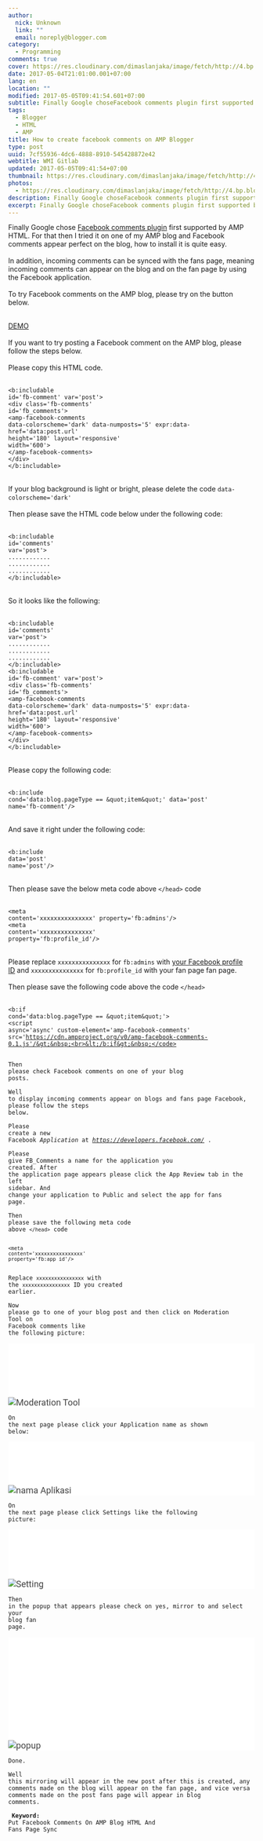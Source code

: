 ```yaml
---
author:
  nick: Unknown
  link: ""
  email: noreply@blogger.com
category:
  - Programming
comments: true
cover: https://res.cloudinary.com/dimaslanjaka/image/fetch/http://4.bp.blogspot.com/-9TgnNklt76g/WQFHOdxzpVI/AAAAAAAAq2s/wsRqKdRdwWg3gjEz1sC8512SVBmRNVwxwCLcB/s1600/Screenshot_8.png
date: 2017-05-04T21:01:00.001+07:00
lang: en
location: ""
modified: 2017-05-05T09:41:54.601+07:00
subtitle: Finally Google choseFacebook comments plugin first supported by AMP HTML.
tags:
  - Blogger
  - HTML
  - AMP
title: How to create facebook comments on AMP Blogger
type: post
uuid: 7cf55936-4dc6-4888-8910-545428872e42
webtitle: WMI Gitlab
updated: 2017-05-05T09:41:54+07:00
thumbnail: https://res.cloudinary.com/dimaslanjaka/image/fetch/http://4.bp.blogspot.com/-9TgnNklt76g/WQFHOdxzpVI/AAAAAAAAq2s/wsRqKdRdwWg3gjEz1sC8512SVBmRNVwxwCLcB/s1600/Screenshot_8.png
photos:
  - https://res.cloudinary.com/dimaslanjaka/image/fetch/http://4.bp.blogspot.com/-9TgnNklt76g/WQFHOdxzpVI/AAAAAAAAq2s/wsRqKdRdwWg3gjEz1sC8512SVBmRNVwxwCLcB/s1600/Screenshot_8.png
description: Finally Google choseFacebook comments plugin first supported by AMP HTML.
excerpt: Finally Google choseFacebook comments plugin first supported by AMP HTML.
---
```


<span class="notranslate" id="span_1879_0">Finally Google chose&nbsp;<a rel="noopener noreferer nofollow" href="https://www.ampproject.org/docs/reference/components/amp-facebook-comments&amp;usg=ALkJrhid5ORfP9NoWoBbVMzcfc9xuqNMIQ" id="a_1879_0" target="_blank" title="Facebook comments plugin">Facebook comments plugin</a>&nbsp;first supported by AMP HTML.</span><span id="span_1879_1"></span><span class="notranslate" id="span_1879_2">&nbsp;For that then I tried it on one of my AMP blog and Facebook comments appear perfect on the blog, how to install it is quite easy.</span><span id="span_1879_3">&nbsp;</span><br><br id="br_1879_0"><span class="notranslate" id="span_1879_4">In addition, incoming comments can be synced with the fans page, meaning incoming comments can appear on the blog and on the fan page by using the Facebook application.</span><span id="span_1879_5">&nbsp;</span><br><br id="br_1879_1"><span class="notranslate" id="span_1879_6">To try Facebook comments on the AMP blog, please try on the button below.</span><span id="span_1879_7">&nbsp;</span><br><br><div class="center" id="div_1879_0"><span class="notranslate"><a rel="noopener noreferer nofollow" class="btn btn-primary btn-lg" href="http://www.myinfo.web.id/&amp;usg=ALkJrhgFgLScgVQ0fnCZYInHjH4ijYW96g" id="a_1879_1" target="_blank" title="Demo">DEMO</a></span></div><br id="br_1879_2"><span class="notranslate" id="span_1879_8">If you want to try posting a Facebook comment on the AMP blog, please follow the steps below.</span><span id="span_1879_9">&nbsp;</span><br><br id="br_1879_3"><span class="notranslate" id="span_1879_10">Please copy this HTML code.</span><span id="span_1879_11">&nbsp;</span><br><br><pre id="pre_1879_0"><code id="code_1879_0">&lt;b:includable id='fb-comment' var='post'&gt;&nbsp;<br>&lt;div class='fb-comments' id='fb_comments'&gt;&nbsp;<br>&lt;amp-facebook-comments data-colorscheme='dark' data-numposts='5' expr:data-href='data:post.url' height='180' layout='responsive' width='600'&gt;&nbsp;<br>&lt;/amp-facebook-comments&gt;&nbsp;<br>&lt;/div&gt;&nbsp;<br>&lt;/b:includable&gt;&nbsp;</code></pre><br id="br_1879_4"><span class="notranslate" id="span_1879_12">If your blog background is light or bright, please delete the code&nbsp;<code id="code_1879_1">data-colorscheme='dark'</code></span><span id="span_1879_13">&nbsp;</span><br><br id="br_1879_5"><span class="notranslate" id="span_1879_14">Then please save the HTML code below under the following code:</span><span id="span_1879_15">&nbsp;</span><br><br><pre id="pre_1879_1"><code id="code_1879_2">&lt;b:includable id='comments' var='post'&gt;&nbsp;<br>............&nbsp;<br>............&nbsp;<br>............&nbsp;<br>&lt;/b:includable&gt;&nbsp;</code></pre><br id="br_1879_6"><span class="notranslate" id="span_1879_16">So it looks like the following:</span><span id="span_1879_17">&nbsp;</span><br><br><pre id="pre_1879_2"><code id="code_1879_3">&lt;b:includable id='comments' var='post'&gt;&nbsp;<br>............&nbsp;<br>............&nbsp;<br>............&nbsp;<br>&lt;/b:includable&gt;&nbsp;<br>&lt;b:includable id='fb-comment' var='post'&gt;&nbsp;<br>&lt;div class='fb-comments' id='fb_comments'&gt;&nbsp;<br>&lt;amp-facebook-comments data-colorscheme='dark' data-numposts='5' expr:data-href='data:post.url' height='180' layout='responsive' width='600'&gt;&nbsp;<br>&lt;/amp-facebook-comments&gt;&nbsp;<br>&lt;/div&gt;&nbsp;<br>&lt;/b:includable&gt;&nbsp;</code></pre><br id="br_1879_7"><span class="notranslate" id="span_1879_18">Please copy the following code:</span><span id="span_1879_19">&nbsp;</span><br><br><pre id="pre_1879_3"><code id="code_1879_4">&lt;b:include cond='data:blog.pageType == &amp;quot;item&amp;quot;' data='post' name='fb-comment'/&gt;&nbsp;</code></pre><br id="br_1879_8"><span class="notranslate" id="span_1879_20">And save it right under the following code:</span><span id="span_1879_21">&nbsp;</span><br><br><pre id="pre_1879_4"><code id="code_1879_5">&lt;b:include data='post' name='post'/&gt;&nbsp;</code></pre><br id="br_1879_9"><span class="notranslate" id="span_1879_22">Then please save the below meta code above&nbsp;<code id="code_1879_6">&lt;/head&gt;</code>&nbsp;code</span><span id="span_1879_23">&nbsp;</span><br><br><pre id="pre_1879_5"><code id="code_1879_7">&lt;meta content='xxxxxxxxxxxxxxx' property='fb:admins'/&gt;&nbsp;<br>&lt;meta content='xxxxxxxxxxxxxxx' property='fb:profile_id'/&gt;&nbsp;</code></pre><br id="br_1879_10"><span class="notranslate" id="span_1879_24">Please replace&nbsp;<code id="code_1879_8">xxxxxxxxxxxxxxx</code>&nbsp;for&nbsp;<code id="code_1879_9">fb:admins</code>&nbsp;with&nbsp;<a rel="noopener noreferer nofollow" href="http://www.kompiajaib.com/2015/06/cara-mengetahui-fb-user-id-untuk.html&amp;usg=ALkJrhj2Fz-MdHOGf1JCIgP_XqwmCZ-kfw" id="a_1879_2" target="_blank" title="Facebook profile ID">your Facebook profile ID</a>&nbsp;and&nbsp;<code id="code_1879_10">xxxxxxxxxxxxxxx</code>&nbsp;for&nbsp;<code id="code_1879_11">fb:profile_id</code>&nbsp;with your fan page fan page.</span><span id="span_1879_25">&nbsp;</span><br><br id="br_1879_11"><span class="notranslate" id="span_1879_26">Then please save the following code above the code&nbsp;<code id="code_1879_12">&lt;/head&gt;</code></span><span id="span_1879_27">&nbsp;</span><br><br><pre id="pre_1879_6"><code id="code_1879_13">&lt;b:if cond='data:blog.pageType == &amp;quot;item&amp;quot;'&gt;&nbsp;<br>&lt;script async='async' custom-element='amp-facebook-comments' src='https://cdn.ampproject.org/v0/amp-facebook-comments-0.1.js'/&gt;&nbsp;<br>&lt;/b:if&gt;&nbsp;</code></pre><br id="br_1879_12"><span class="notranslate" id="span_1879_28">Then please check Facebook comments on one of your blog posts.</span><span id="span_1879_29">&nbsp;</span><br><br id="br_1879_13"><span class="notranslate" id="span_1879_30">Well to display incoming comments appear on blogs and fans page Facebook, please follow the steps below.</span><span id="span_1879_31">&nbsp;</span><br><br id="br_1879_14"><span class="notranslate" id="span_1879_32">Please create a new Facebook&nbsp;<i class="klik-url" id="i_1879_0">Application</i>&nbsp;at&nbsp;<i class="klik-url" id="i_1879_1">https://developers.facebook.com/</i>&nbsp;.</span><span id="span_1879_33">&nbsp;</span><br><br id="br_1879_15"><span class="notranslate" id="span_1879_34">Please give&nbsp;FB_Comments a&nbsp;name for the&nbsp;application&nbsp;you created.</span><span id="span_1879_35">&nbsp;</span><span class="notranslate" id="span_1879_36">After the application page appears please click the&nbsp;App Review&nbsp;tab in the left sidebar.</span><span id="span_1879_37">&nbsp;</span><span class="notranslate" id="span_1879_38">And change your&nbsp;application&nbsp;to&nbsp;Public&nbsp;and select the app for fans page.</span><span id="span_1879_39">&nbsp;</span><br><br id="br_1879_16"><span class="notranslate" id="span_1879_40">Then please save the following meta code above&nbsp;<code id="code_1879_14">&lt;/head&gt;</code>&nbsp;code</span><span id="span_1879_41">&nbsp;</span><br><br><pre id="pre_1879_7"><code id="code_1879_15">&lt;meta content='xxxxxxxxxxxxxxxx' property='fb:app_id'/&gt;&nbsp;</code></pre><br id="br_1879_17"><span class="notranslate" id="span_1879_42">Replace&nbsp;<code id="code_1879_16">xxxxxxxxxxxxxxxx</code>&nbsp;with the&nbsp;<code id="code_1879_17">xxxxxxxxxxxxxxxx</code>&nbsp;ID you created earlier.</span><span id="span_1879_43">&nbsp;</span><br><br id="br_1879_18"><span class="notranslate" id="span_1879_44">Now please go to one of your blog post and then click on&nbsp;Moderation Tool&nbsp;on Facebook comments like the&nbsp;following&nbsp;picture:</span><span id="span_1879_45">&nbsp;</span><br><br id="br_1879_19"><amp-img alt="Moderation Tool" class="i-amphtml-element i-amphtml-layout-responsive i-amphtml-layout-size-defined i-amphtml-layout" height="203" layout="responsive" src="https://4.bp.blogspot.com/-9TgnNklt76g/WQFHOdxzpVI/AAAAAAAAq2s/wsRqKdRdwWg3gjEz1sC8512SVBmRNVwxwCLcB/s1600/Screenshot_8.png" style="background-color: white; color: #444444; display: block; font-family: Roboto, Arial, sans-serif; font-size: 18px; overflow: hidden !important; position: relative;" title="Moderation Tool" width="631"><i-amphtml-sizer style="display: block; padding-top: 109.375px;"></i-amphtml-sizer><img alt="Moderation Tool" class="i-amphtml-fill-content i-amphtml-replaced-content" src="https://res.cloudinary.com/dimaslanjaka/image/fetch/http://4.bp.blogspot.com/-9TgnNklt76g/WQFHOdxzpVI/AAAAAAAAq2s/wsRqKdRdwWg3gjEz1sC8512SVBmRNVwxwCLcB/s1600/Screenshot_8.png" id="img_1879_0" title="Moderation Tool"></amp-img><br><span class="notranslate" id="span_1879_46">On the next page please click your Application name as shown below:</span><span id="span_1879_47">&nbsp;</span><br><br id="br_1879_20"><amp-img alt="nama Aplikasi" class="i-amphtml-element i-amphtml-layout-responsive i-amphtml-layout-size-defined i-amphtml-layout" height="266" layout="responsive" src="https://res.cloudinary.com/dimaslanjaka/image/fetch/http://3.bp.blogspot.com/-DAq0z_rxj3Y/WQFHxf4EZTI/AAAAAAAAq20/jlmd5EPXbxkOV22optO2R4Li_8g832mIwCLcB/s1600/Screenshot_9.png" style="background-color: white; color: #444444; display: block; font-family: Roboto, Arial, sans-serif; font-size: 18px; overflow: hidden !important; position: relative;" title="App name" width="1020"><i-amphtml-sizer style="display: block; padding-top: 88.6562px;"></i-amphtml-sizer><img alt="nama Aplikasi" class="i-amphtml-fill-content i-amphtml-replaced-content" src="https://res.cloudinary.com/dimaslanjaka/image/fetch/http://3.bp.blogspot.com/-DAq0z_rxj3Y/WQFHxf4EZTI/AAAAAAAAq20/jlmd5EPXbxkOV22optO2R4Li_8g832mIwCLcB/s1600/Screenshot_9.png" id="img_1879_1" title="App name"></amp-img><br><span class="notranslate" id="span_1879_48">On the next page please click&nbsp;Settings&nbsp;like the following picture:</span><span id="span_1879_49">&nbsp;</span><br><br id="br_1879_21"><amp-img alt="Setting" class="i-amphtml-element i-amphtml-layout-responsive i-amphtml-layout-size-defined i-amphtml-layout" height="305" layout="responsive" src="https://res.cloudinary.com/dimaslanjaka/image/fetch/http://3.bp.blogspot.com/-AyeofrFYDIo/WQFIcHR8krI/AAAAAAAAq28/T0HShCDxwY0cxMZLamOAA_xIglqa6HFSgCLcB/s1600/Screenshot_10.png" style="background-color: white; color: #444444; display: block; font-family: Roboto, Arial, sans-serif; font-size: 18px; overflow: hidden !important; position: relative;" title="Settings" width="1036"><i-amphtml-sizer style="display: block; padding-top: 100.094px;"></i-amphtml-sizer><img alt="Setting" class="i-amphtml-fill-content i-amphtml-replaced-content" src="https://res.cloudinary.com/dimaslanjaka/image/fetch/http://3.bp.blogspot.com/-AyeofrFYDIo/WQFIcHR8krI/AAAAAAAAq28/T0HShCDxwY0cxMZLamOAA_xIglqa6HFSgCLcB/s1600/Screenshot_10.png" id="img_1879_2" title="Settings"></amp-img><br><span class="notranslate" id="span_1879_50">Then in the popup that appears please check on&nbsp;yes, mirror to&nbsp;and select your blog fan page.</span><span id="span_1879_51">&nbsp;</span><br><br id="br_1879_22"><amp-img alt="popup" class="i-amphtml-element i-amphtml-layout-responsive i-amphtml-layout-size-defined i-amphtml-layout" height="646" layout="responsive" src="https://res.cloudinary.com/dimaslanjaka/image/fetch/http://3.bp.blogspot.com/-lwJY2xmakLo/WQFJC6UqH7I/AAAAAAAAq3E/8FLyluUHoT8I_ibfjDT5-6VqLZmyk_ZfwCLcB/s1600/Screenshot_11.png" style="background-color: white; color: #444444; display: block; font-family: Roboto, Arial, sans-serif; font-size: 18px; overflow: hidden !important; position: relative;" title="Popups" width="1046"><i-amphtml-sizer style="display: block; padding-top: 209.969px;"></i-amphtml-sizer><img alt="popup" class="i-amphtml-fill-content i-amphtml-replaced-content" src="https://res.cloudinary.com/dimaslanjaka/image/fetch/https://3.bp.blogspot.com/-lwJY2xmakLo/WQFJC6UqH7I/AAAAAAAAq3E/8FLyluUHoT8I_ibfjDT5-6VqLZmyk_ZfwCLcB/s1600/Screenshot_11.png" id="img_1879_3" title="Popups"></amp-img><br><span class="notranslate" id="span_1879_52">Done.</span><span id="span_1879_53">&nbsp;</span><br><br id="br_1879_23"><span class="notranslate" id="span_1879_54">Well this mirroring will appear in the new post after this is created, any comments made on the blog will appear on the fan page, and vice versa comments made on the post fans page will appear in blog comments.</span><br><span id="span_1879_55"><br></span> <b>Keyword:</b> <span class="notranslate">Put Facebook Comments On AMP Blog HTML And Fans Page Sync</span>